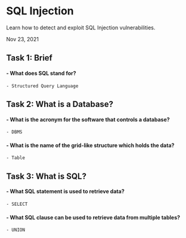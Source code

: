 # SQL Injection

Learn how to detect and exploit SQL Injection vulnerabilities.

Nov 23, 2021

## Task 1: Brief
#### - What does SQL stand for?
	- Structured Query Language
	
## Task 2: What is a Database?
#### - What is the acronym for the software that controls a database?
	- DBMS
	
#### - What is the name of the grid-like structure which holds the data?
	- Table
	
## Task 3: What is SQL?
#### - What SQL statement is used to retrieve data?
	- SELECT
	
#### - What SQL clause can be used to retrieve data from multiple tables?
	- UNION
